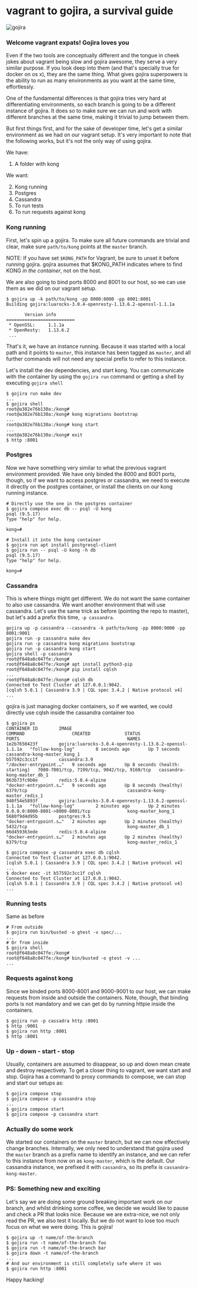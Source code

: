 # vagrant to gojira, a survival guide

![gojira](https://media.giphy.com/media/u0YUspFyoyqnm/giphy.gif)

### Welcome vagrant expats! Gojira loves you

Even if the two tools are conceptually different and the tongue in cheek jokes
about vagrant being slow and gojira awesome, they serve a very similar purpose.
If you look deep into them (and that's specially true for docker on os x), they
are the same thing. What gives gojira superpowers is the ability to run as many
environments as you want at the same time, effortlessly.

One of the fundamental differences is that gojira tries very hard at
differentiating environments, so each branch is going to be a different
instance of gojira. It does so to make sure we can run and work with different
branches at the same time, making it trivial to jump between them.

But first things first, and for the sake of developer time, let's get a similar
environment as we had on our vagrant setup. It's very important to note that
the following works, but it's not the only way of using gojira.

We have:

1. A folder with kong

We want:

2. Kong running
3. Postgres
4. Cassandra
5. To run tests
6. To run requests against kong

### Kong running

First, let's spin up a gojira. To make sure all future commands are trivial
and clear, make sure `path/to/kong` points at the `master` branch.

NOTE: If you have set `$KONG_PATH` for Vagrant, be sure to unset it before
running gojira. gojira assumes that $KONG_PATH indicates where to find KONG
_in the container_, not on the host.

We are also going to bind ports 8000 and 8001 to our host, so we can use them 
as we did on our vagrant setup.

```
$ gojira up -k path/to/kong -pp 8000:8000 -pp 8001:8001
Building gojira:luarocks-3.0.4-openresty-1.13.6.2-openssl-1.1.1a

       Version info
==========================
 * OpenSSL:     1.1.1a
 * OpenResty:   1.13.6.2
 ...
```

That's it, we have an instance running. Because it was started with a local
path and it points to `master`, this instance has been tagged as `master`, and
all further commands will not need any special prefix to refer to this instance.

Let's install the dev dependencies, and start kong. You can communicate with
the container by using the `gojira run` command or getting a shell by executing
`gojira shell`

```
$ gojira run make dev
...
$ gojira shell
root@a382e76b130a:/kong#
root@a382e76b130a:/kong# kong migrations bootstrap
...
root@a382e76b130a:/kong# kong start
...
root@a382e76b130a:/kong# exit
$ http :8001
```

### Postgres

Now we have something very similar to what the previous vagrant environment
provided. We have only binded the 8000 and 8001 ports, though, so if we want
to access postgres or cassandra, we need to execute it directly on the postgres
container, or install the clients on our kong running instance.

```
# Directly use the one in the postgres container
$ gojira compose exec db -- psql -U kong
psql (9.5.17)
Type "help" for help.

kong=#
```

```
# Install it into the kong container
$ gojira run apt install postgresql-client
$ gojira run -- psql -U kong -h db
psql (9.5.17)
Type "help" for help.

kong=#
```

### Cassandra

This is where things might get different. We do not want the same container
to also use cassandra. We want another environment that will use cassandra.
Let's use the same trick as before (pointing the repo to master), but let's
add a prefix this time, `-p cassandra`.

```
gojira up -p cassandra --cassandra -k path/to/kong -pp 8000:9000 -pp 8001:9001
gojira run -p cassandra make dev
gojira run -p cassandra kong migrations bootstrap
gojira run -p cassandra kong start
gojira shell -p cassandra
root@f648a8c047fe:/kong#
root@f648a8c047fe:/kong# apt install python3-pip
root@f648a8c047fe:/kong# pip install cqlsh
...
root@f648a8c047fe:/kong# cqlsh db
Connected to Test Cluster at 127.0.0.1:9042.
[cqlsh 5.0.1 | Cassandra 3.9 | CQL spec 3.4.2 | Native protocol v4]
...
```

gojira is just managing docker containers, so if we wanted, we could directly
use cqlsh inside the cassandra container too

```
$ gojira ps
CONTAINER ID        IMAGE                                                     COMMAND                  CREATED             STATUS                            PORTS                                         NAMES
1e2b7650423f        gojira:luarocks-3.0.4-openresty-1.13.6.2-openssl-1.1.1a   "follow-kong-log"        8 seconds ago       Up 7 seconds                                                                    cassandra-kong-master_kong_1
b57592c3cc1f        cassandra:3.9                                             "/docker-entrypoint.…"   9 seconds ago       Up 8 seconds (health: starting)   7000-7001/tcp, 7199/tcp, 9042/tcp, 9160/tcp   cassandra-kong-master_db_1
863b73fc9b0e        redis:5.0.4-alpine                                        "docker-entrypoint.s…"   9 seconds ago       Up 8 seconds (healthy)            6379/tcp                                      cassandra-kong-master_redis_1
940f54e5893f        gojira:luarocks-3.0.4-openresty-1.13.6.2-openssl-1.1.1a   "follow-kong-log"        2 minutes ago       Up 2 minutes                      0.0.0.0:8000-8001->8000-8001/tcp              kong-master_kong_1
5680f9d4d95b        postgres:9.5                                              "docker-entrypoint.s…"   2 minutes ago       Up 2 minutes (healthy)            5432/tcp                                      kong-master_db_1
66d459363ede        redis:5.0.4-alpine                                        "docker-entrypoint.s…"   2 minutes ago       Up 2 minutes (healthy)            6379/tcp                                      kong-master_redis_1

$ gojira compose -p cassandra exec db cqlsh
Connected to Test Cluster at 127.0.0.1:9042.
[cqlsh 5.0.1 | Cassandra 3.9 | CQL spec 3.4.2 | Native protocol v4]
...
$ docker exec -it b57592c3cc1f cqlsh
Connected to Test Cluster at 127.0.0.1:9042.
[cqlsh 5.0.1 | Cassandra 3.9 | CQL spec 3.4.2 | Native protocol v4]
...
```

### Running tests

Same as before

```
# From outside
$ gojira run bin/busted -o gtest -v spec/...
...
# Or from inside
$ gojira shell
root@f648a8c047fe:/kong#
root@f648a8c047fe:/kong# bin/busted -o gtest -v ...
...
```

### Requests against kong

Since we binded ports 8000-8001 and 9000-9001 to our host, we can make requests
from inside and outside the containers. Note, though, that binding ports is not
mandatory and we can get do by running httpie inside the containers.

```
$ gojira run -p cassadra http :8001
$ http :9001
$ gojira run http :8001
$ http :8001
```

### Up - down - start - stop

Usually, containers are assumed to disappear, so up and down mean create and
destroy respectively. To get a closer thing to vagrant, we want start and stop.
Gojira has a command to proxy commands to compose, we can stop and start
our setups as:

```
$ gojira compose stop
$ gojira compose -p cassandra stop
...
$ gojira compose start
$ gojira compose -p cassandra start
```

### Actually do some work

We started our containers on the `master` branch, but we can now effectively
change branches. Internally, we only need to understand that gojira used
the `master` branch as a prefix name to identify an instance, and we can refer
to this instance from now on as `kong-master`, which is the default. Our
cassandra instance, we prefixed it with `cassandra`, so its prefix is
`cassandra-kong-master`.

### PS: Something new and exciting

Let's say we are doing some ground breaking important work on our branch, and
whilst drinking some coffee, we decide we would like to pause and check a PR
that looks nice. Because we are extra-nice, we not only read the PR, we also
test it locally. But we do not want to lose too much focus on what we were
doing. This is gojira!

```
$ gojira up -t name/of-the-branch
$ gojira run -t name/of-the-branch foo
$ gojira run -t name/of-the-branch bar
$ gojira down -t name/of-the-branch
...
# And our environment is still completely safe where it was
$ gojira run http :8001
```

Happy hacking!
